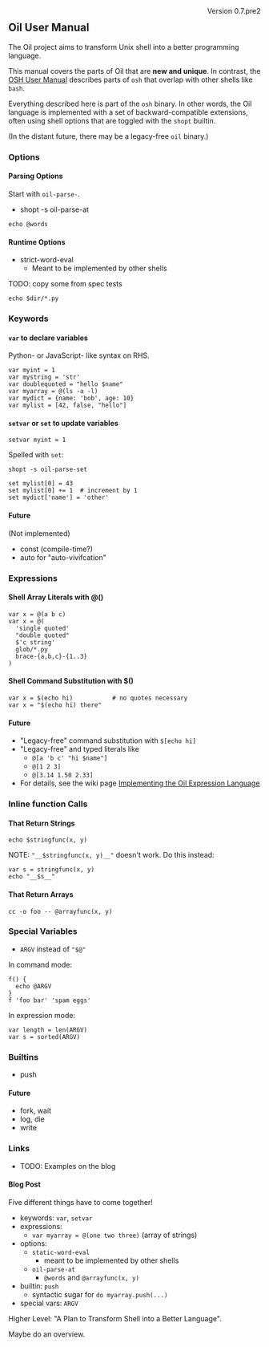<div style="float:right;">
  <span id="version-in-header">Version 0.7.pre2</span> <br/>

  <!-- TODO: date support in cmark.py -->
  <span style="" class="date">
  <!-- REPLACE_WITH_DATE -->
  </span>
</div>

Oil User Manual
---------------

The Oil project aims to transform Unix shell into a better programming
language.

This manual covers the parts of Oil that are **new and unique**.  In contrast,
the [OSH User Manual](osh-manual.html) describes parts of `osh` that overlap
with other shells like `bash`.

Everything described here is part of the `osh` binary.  In other words, the Oil
language is implemented with a set of backward-compatible extensions, often
using shell options that are toggled with the `shopt` builtin.

(In the distant future, there may be a legacy-free `oil` binary.)

<!-- cmark.py expands this -->
<div id="toc">
</div>

### Options

#### Parsing Options

Start with `oil-parse-`.

- shopt -s oil-parse-at

```
echo @words
```

#### Runtime Options

- strict-word-eval
  - Meant to be implemented by other shells


TODO: copy some from spec tests

```
echo $dir/*.py
```

### Keywords

#### `var` to declare variables

Python- or JavaScript- like syntax on RHS.

```
var myint = 1
var mystring = 'str'
var doublequoted = "hello $name"
var myarray = @(ls -a -l)
var mydict = {name: 'bob', age: 10}
var mylist = [42, false, "hello"]
```

#### `setvar` or `set` to update variables

```
setvar myint = 1
```

Spelled with `set`:

```
shopt -s oil-parse-set

set mylist[0] = 43
set mylist[0] += 1  # increment by 1
set mydict['name'] = 'other'
```

#### Future

(Not implemented)

- const (compile-time?)
- auto for "auto-vivifcation"

### Expressions

#### Shell Array Literals with @()

```
var x = @(a b c)
var x = @(
  'single quoted'
  "double quoted"
  $'c string'
  glob/*.py
  brace-{a,b,c}-{1..3}
)
```

#### Shell Command Substitution with $()

```
var x = $(echo hi)           # no quotes necessary
var x = "$(echo hi) there"
```

#### Future

- "Legacy-free" command substitution with `$[echo hi]`
- "Legacy-free" and typed literals like
  - `@[a 'b c' "hi $name"]`
  - `@[1 2 3]` 
  - `@[3.14 1.50 2.33]`
- For details, see the wiki page [Implementing the Oil Expression
  Language](https://github.com/oilshell/oil/wiki/Implementing-the-Oil-Expression-Language)

### Inline function Calls

#### That Return Strings

```
echo $stringfunc(x, y)
```

NOTE: `"__$stringfunc(x, y)__"` doesn't work.  Do this instead:

```
var s = stringfunc(x, y)
echo "__$s__"
```

#### That Return Arrays

```
cc -o foo -- @arrayfunc(x, y)
```


### Special Variables

- `ARGV` instead of `"$@"`

In command mode:

```
f() {
  echo @ARGV
}
f 'foo bar' 'spam eggs'
```

In expression mode:

```
var length = len(ARGV)
var s = sorted(ARGV)
```

### Builtins

- push

#### Future

- fork, wait
- log, die
- write


### Links

- TODO: Examples on the blog

#### Blog Post

Five different things have to come together!

- keywords: `var`, `setvar`
- expressions:
  - `var myarray = @(one two three)` (array of strings)
- options:
  - `static-word-eval`
    - meant to be implemented by other shells
  - `oil-parse-at`
    - `@words` and `@arrayfunc(x, y)`
- builtin: `push`
  - syntactic sugar for `do myarray.push(...)`
- special vars: `ARGV`

Higher Level: "A Plan to Transform Shell into a Better Language".

Maybe do an overview.
